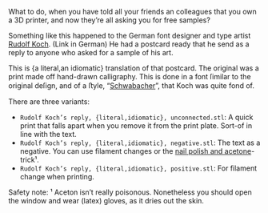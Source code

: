 What to do, when you have told all your friends an colleagues that you own a 3D printer, and now they’re all asking you for free samples?

Something like this happened to the German font designer and type artist
[Rudolf Koch](https://de.wikipedia.org/wiki/Rudolf_Koch_(Schriftk%C3%BCnstler)). (Link in German) He had a postcard ready that he send as a reply to anyone who asked for a sample of his art.

This is {a literal,an idiomatic} translation of that postcard. The original was a print made off hand-drawn calligraphy. This is done in a font ſimilar to the original deſign, and of a ﬅyle, “[Schwabacher](https://en.wikipedia.org/wiki/Schwabacher)”, that Koch was quite fond of.

There are three variants:
* `Rudolf Koch’s reply, {literal,idiomatic}, unconnected.stl`: A quick print that falls apart when you remove it from the print plate. Sort-of in line with the text.
* `Rudolf Koch’s reply, {literal,idiomatic}, negative.stl`: The text as a negative. You can use filament changes or the [nail polish and acetone](https://www.youtube.com/watch?v=4iX6x2MLhH0&index=37&list=PLVybj_7VBHRJOl00qLjwn9CM-sUnjPHvR)- trick¹.
* `Rudolf Koch’s reply, {literal,idiomatic}, positive.stl`: For filament change when printing.




Safety note:
¹ Aceton isn’t really poisonous. Nonetheless you should open the window and wear (latex) gloves, as it dries out the skin.
